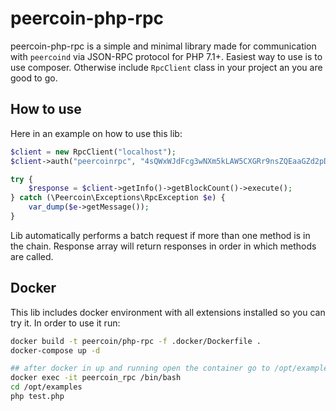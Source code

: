 # peercoin-php-rpc

peercoin-php-rpc is a simple and minimal library made for communication with `peercoind` via JSON-RPC protocol for PHP 7.1+. Easiest way to use is to use composer. Otherwise include `RpcClient` class in your project an you are good to go.

## How to use

Here in an example on how to use this lib:

```php
$client = new RpcClient("localhost");
$client->auth("peercoinrpc", "4sQWxWJdFcg3wNXm5kLAW5CXGRr9nsZQEaaGZd2pDhVH");

try {
    $response = $client->getInfo()->getBlockCount()->execute();
} catch (\Peercoin\Exceptions\RpcException $e) {
    var_dump($e->getMessage());
}
```

Lib automatically performs a batch request if more than one method is in the chain. Response array will return responses in order in which methods are called.


## Docker

This lib includes docker environment with all extensions installed so you can try it. In order to use it run:
```bash
docker build -t peercoin/php-rpc -f .docker/Dockerfile .
docker-compose up -d

## after docker in up and running open the container go to /opt/examples and run test
docker exec -it peercoin_rpc /bin/bash
cd /opt/examples
php test.php
```

